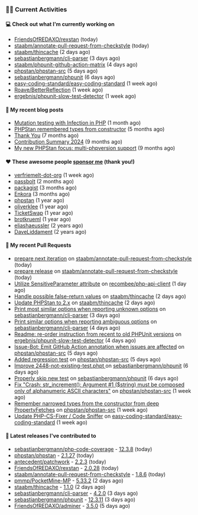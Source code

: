 ### 👨‍💻 Current Activities


#### 💻 Check out what I'm currently working on

- [FriendsOfREDAXO/rexstan](https://github.com/FriendsOfREDAXO/rexstan) (today)
- [staabm/annotate-pull-request-from-checkstyle](https://github.com/staabm/annotate-pull-request-from-checkstyle) (today)
- [staabm/thincache](https://github.com/staabm/thincache) (2 days ago)
- [sebastianbergmann/cli-parser](https://github.com/sebastianbergmann/cli-parser) (3 days ago)
- [staabm/phpunit-github-action-matrix](https://github.com/staabm/phpunit-github-action-matrix) (4 days ago)
- [phpstan/phpstan-src](https://github.com/phpstan/phpstan-src) (5 days ago)
- [sebastianbergmann/phpunit](https://github.com/sebastianbergmann/phpunit) (6 days ago)
- [easy-coding-standard/easy-coding-standard](https://github.com/easy-coding-standard/easy-coding-standard) (1 week ago)
- [Roave/BetterReflection](https://github.com/Roave/BetterReflection) (1 week ago)
- [ergebnis/phpunit-slow-test-detector](https://github.com/ergebnis/phpunit-slow-test-detector) (1 week ago)


#### 📜 My recent blog posts

- [Mutation testing with Infection in PHP](https://staabm.github.io/2025/08/01/infection-php-mutation-testing.html) (1 month ago)
- [PHPStan remembered types from constructor](https://staabm.github.io/2025/04/15/phpstan-remember-constructor-types.html) (5 months ago)
- [Thank You](https://staabm.github.io/2025/01/24/thank-you.html) (7 months ago)
- [Contribution Summary 2024](https://staabm.github.io/2024/12/11/contribution-summary-2024.html) (9 months ago)
- [My new PHPStan focus: multi-phpversion support](https://staabm.github.io/2024/11/28/phpstan-php-version-in-scope.html) (9 months ago)


#### ❤️ These awesome people [sponsor me](https://github.com/sponsors/staabm) (thank you!)

- [verfriemelt-dot-org](https://github.com/verfriemelt-dot-org) (1 week ago)
- [passbolt](https://github.com/passbolt) (2 months ago)
- [packagist](https://github.com/packagist) (3 months ago)
- [Enkora](https://github.com/Enkora) (3 months ago)
- [phpstan](https://github.com/phpstan) (1 year ago)
- [oliverklee](https://github.com/oliverklee) (1 year ago)
- [TicketSwap](https://github.com/TicketSwap) (1 year ago)
- [brotkrueml](https://github.com/brotkrueml) (1 year ago)
- [eliashaeussler](https://github.com/eliashaeussler) (2 years ago)
- [DaveLiddament](https://github.com/DaveLiddament) (2 years ago)


#### 🔨 My recent Pull Requests

- [prepare next iteration](https://github.com/staabm/annotate-pull-request-from-checkstyle/pull/122) on [staabm/annotate-pull-request-from-checkstyle](https://github.com/staabm/annotate-pull-request-from-checkstyle) (today)
- [prepare release](https://github.com/staabm/annotate-pull-request-from-checkstyle/pull/121) on [staabm/annotate-pull-request-from-checkstyle](https://github.com/staabm/annotate-pull-request-from-checkstyle) (today)
- [Utilize SensitiveParameter attribute](https://github.com/recombee/php-api-client/pull/34) on [recombee/php-api-client](https://github.com/recombee/php-api-client) (1 day ago)
- [Handle possible false-return values](https://github.com/staabm/thincache/pull/30) on [staabm/thincache](https://github.com/staabm/thincache) (2 days ago)
- [Update PHPStan to 2.x](https://github.com/staabm/thincache/pull/29) on [staabm/thincache](https://github.com/staabm/thincache) (2 days ago)
- [Print most similar options when reporting unknown options](https://github.com/sebastianbergmann/cli-parser/pull/3) on [sebastianbergmann/cli-parser](https://github.com/sebastianbergmann/cli-parser) (3 days ago)
- [Print similar options when reporting ambiguous options](https://github.com/sebastianbergmann/cli-parser/pull/2) on [sebastianbergmann/cli-parser](https://github.com/sebastianbergmann/cli-parser) (4 days ago)
- [Readme: re-order instruction from recent to old PHPUnit versions](https://github.com/ergebnis/phpunit-slow-test-detector/pull/722) on [ergebnis/phpunit-slow-test-detector](https://github.com/ergebnis/phpunit-slow-test-detector) (4 days ago)
- [Issue-Bot: Emit GitHub Action annotation when issues are affected](https://github.com/phpstan/phpstan-src/pull/4326) on [phpstan/phpstan-src](https://github.com/phpstan/phpstan-src) (5 days ago)
- [Added regression test](https://github.com/phpstan/phpstan-src/pull/4325) on [phpstan/phpstan-src](https://github.com/phpstan/phpstan-src) (5 days ago)
- [ Improve 2448-not-existing-test.phpt ](https://github.com/sebastianbergmann/phpunit/pull/6360) on [sebastianbergmann/phpunit](https://github.com/sebastianbergmann/phpunit) (6 days ago)
- [Properly skip new test](https://github.com/sebastianbergmann/phpunit/pull/6359) on [sebastianbergmann/phpunit](https://github.com/sebastianbergmann/phpunit) (6 days ago)
- [Fix &#34;Crash: str_increment(): Argument #1 ($string) must be composed only of alphanumeric ASCII characters&#34;](https://github.com/phpstan/phpstan-src/pull/4316) on [phpstan/phpstan-src](https://github.com/phpstan/phpstan-src) (1 week ago)
- [Remember narrowed types from the constructor from deep PropertyFetches](https://github.com/phpstan/phpstan-src/pull/4315) on [phpstan/phpstan-src](https://github.com/phpstan/phpstan-src) (1 week ago)
- [Update PHP-CS-Fixer / Code Sniffer](https://github.com/easy-coding-standard/easy-coding-standard/pull/298) on [easy-coding-standard/easy-coding-standard](https://github.com/easy-coding-standard/easy-coding-standard) (1 week ago)


#### 🔭 Latest releases I've contributed to

- [sebastianbergmann/php-code-coverage](https://github.com/sebastianbergmann/php-code-coverage) - [12.3.8](https://github.com/sebastianbergmann/php-code-coverage/releases/tag/12.3.8) (today)
- [phpstan/phpstan](https://github.com/phpstan/phpstan) - [2.1.27](https://github.com/phpstan/phpstan/releases/tag/2.1.27) (today)
- [antecedent/patchwork](https://github.com/antecedent/patchwork) - [2.2.3](https://github.com/antecedent/patchwork/releases/tag/2.2.3) (today)
- [FriendsOfREDAXO/rexstan](https://github.com/FriendsOfREDAXO/rexstan) - [2.0.28](https://github.com/FriendsOfREDAXO/rexstan/releases/tag/2.0.28) (today)
- [staabm/annotate-pull-request-from-checkstyle](https://github.com/staabm/annotate-pull-request-from-checkstyle) - [1.8.6](https://github.com/staabm/annotate-pull-request-from-checkstyle/releases/tag/1.8.6) (today)
- [pmmp/PocketMine-MP](https://github.com/pmmp/PocketMine-MP) - [5.33.2](https://github.com/pmmp/PocketMine-MP/releases/tag/5.33.2) (2 days ago)
- [staabm/thincache](https://github.com/staabm/thincache) - [1.1.0](https://github.com/staabm/thincache/releases/tag/1.1.0) (2 days ago)
- [sebastianbergmann/cli-parser](https://github.com/sebastianbergmann/cli-parser) - [4.2.0](https://github.com/sebastianbergmann/cli-parser/releases/tag/4.2.0) (3 days ago)
- [sebastianbergmann/phpunit](https://github.com/sebastianbergmann/phpunit) - [12.3.11](https://github.com/sebastianbergmann/phpunit/releases/tag/12.3.11) (3 days ago)
- [FriendsOfREDAXO/adminer](https://github.com/FriendsOfREDAXO/adminer) - [3.5.0](https://github.com/FriendsOfREDAXO/adminer/releases/tag/3.5.0) (5 days ago)
